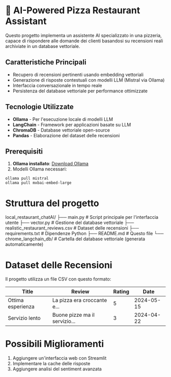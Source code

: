 # 🍕 AI-Powered Pizza Restaurant Assistant

Questo progetto implementa un assistente AI specializzato in una pizzeria, capace di rispondere alle domande dei clienti basandosi su recensioni reali archiviate in un database vettoriale.

## Caratteristiche Principali
- Recupero di recensioni pertinenti usando embedding vettoriali
- Generazione di risposte contestuali con modelli LLM (Mistral via Ollama)
- Interfaccia conversazionale in tempo reale
- Persistenza del database vettoriale per performance ottimizzate

## Tecnologie Utilizzate
- **Ollama** - Per l'esecuzione locale di modelli LLM
- **LangChain** - Framework per applicazioni basate su LLM
- **ChromaDB** - Database vettoriale open-source
- **Pandas** - Elaborazione del dataset delle recensioni

## Prerequisiti

1. **Ollama installato**: [Download Ollama](https://ollama.ai/)
2. Modelli Ollama necessari:
```
ollama pull mistral
ollama pull mxbai-embed-large
```
# Struttura del progetto

local_restaurant_chatAI/
├── main.py                 # Script principale per l'interfaccia utente
├── vector.py               # Gestione del database vettoriale
├── realistic_restaurant_reviews.csv  # Dataset delle recensioni
├── requirements.txt        # Dipendenze Python
├── README.md               # Questo file
└── chrome_langchain_db/    # Cartella del database vettoriale (generata automaticamente)

# Dataset delle Recensioni
Il progetto utilizza un file CSV con questo formato:

| Title             | Review                          | Rating | Date       |
|-------------------|---------------------------------|--------|------------|
| Ottima esperienza | La pizza era croccante e...     | 5      | 2024-05-15 |
| Servizio lento    | Buone pizze ma il servizio...   | 3      | 2024-04-22 |

# Possibili Miglioramenti

1. Aggiungere un'interfaccia web con Streamlit
2. Implementare la cache delle risposte
3. Aggiungere analisi del sentiment avanzata
